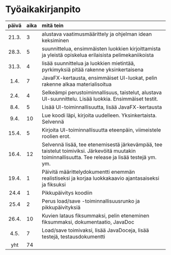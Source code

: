 # Työaikakirjanpito

| päivä | aika | mitä tein |
| :----:|:-----|:----------|
| 21.3. | 3    | alustava vaatimusmäärittely ja ohjelman idean keksiminen |
| 28.3. | 5    | suunnittelua, ensimmäisten luokkien kirjoittamista ja yleistä opiskelua erilaisista pelimekaniikoista |
| 31.3. | 4    | lisää suunnittelua ja luokkien mietintää, pyrkimyksiä pitää rakenne yksinkertaisena |
| 1.4. | 7     | JavaFX-kertausta, ensimmäiset UI-luokat, pelin rakenne alkaa materialisoitua |
| 2.4. | 4 | Selkeämpi perustoiminnallisuus, taistelut, alustava UI-suunnittelu. Lisää luokkia. Ensimmäiset testit. |
| 8.4. | 5 | Lisää UI-toiminnallisuutta, lisää JavaFX-kertausta |
| 9.4. | 10 | Lue koodi läpi, kirjoita uudelleen. Yksinkertaista. Selvennä |
| 15.4. | 5 | Kirjoita UI-toiminnallisuutta eteenpäin, viimeistele roolien erot. |
| 16.4. | 12 | Selvennä lisää, tee etenemisestä järkevämpää, tee taistelut toimiviksi. Järkevöitä muutakin toiminnallisuutta. Tee release ja lisää testejä ym. ym. |
| 19.4. | 1 | Päivitä määrittelydokumentti enemmän realistiseksi ja korjaa luokkakaavio ajantasaiseksi ja fiksuksi |
| 24.4 | 1 | Pikkupäivitys koodiin |
| 25.4 | 2 | Perus load/save -toiminnallisuusrunko ja pikkupäivityksiä |
| 26.4. | 10 | Kuvien lataus fiksummaksi, pelin eteneminen fiksummaksi, dokumentaatio, JavaDoc |
| 4.5. | 7 | Load/save toimivaksi, lisää JavaDoceja, lisää testejä, testausdokumentti |
| yht   | 74 |  |
